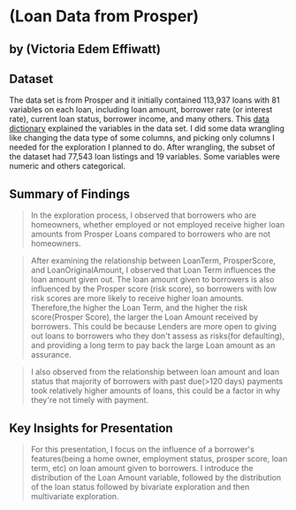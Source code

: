 # (Loan Data from Prosper)
## by (Victoria Edem Effiwatt)


## Dataset

 The data set is from Prosper and it initially contained 113,937 loans with 81 variables on each loan, including loan amount, borrower rate (or interest rate), current loan status, borrower income, and many others. This [data dictionary](https://docs.google.com/spreadsheets/d/1gDyi_L4UvIrLTEC6Wri5nbaMmkGmLQBk-Yx3z0XDEtI/edit#gid=0) explained the variables in the data set. I did some data wrangling like changing the data type of some columns, and picking only columns I needed for the exploration I planned to do. After wrangling, the subset of the dataset had 77,543 loan listings and 19 variables. Some variables were numeric and others categorical.


## Summary of Findings

> In the exploration process, I observed that borrowers who are homeowners, whether employed or not employed receive higher loan amounts from Prosper Loans compared to borrowers who are not homeowners. 

> After examining the relationship between LoanTerm, ProsperScore, and LoanOriginalAmount, I observed that Loan Term influences the loan amount given out. The loan amount given to borrowers is also influenced by the Prosper score (risk score), so borrowers with low risk scores are more likely to receive higher loan amounts. Therefore,the higher the Loan Term, and the higher the risk score(Prosper Score), the larger the Loan Amount received by borrowers. This could be because Lenders are more open to giving out loans to borrowers who they don't assess as risks(for defaulting), and providing a long term to pay back the large Loan amount as an assurance.

> I also observed from the relationship between loan amount and loan status that majority of borrowers with past due(>120 days) payments took relatively higher amounts of loans, this could be a factor in why they're not timely with payment. 



## Key Insights for Presentation

> For this presentation, I focus on the influence of a borrower's features(being a home owner, employment status, prosper score, loan term, etc) on loan amount given to borrowers. I introduce the distribution of the Loan Amount variable, followed by the distribution of the loan status followed by bivariate exploration and then multivariate exploration. 
